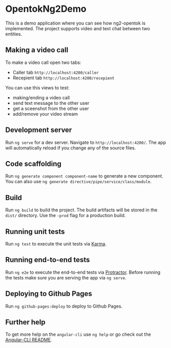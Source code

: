 # OpentokNg2Demo
This is a demo application where you can see how ng2-opentok is implemented. The project supports video and text chat between two entities.

## Making a video call

To make a video call open two tabs:
  * Caller tab `http://localhost:4200/caller`
  * Recepient tab `http://localhost:4200/recepient`

You can use this views to test:
 * making/ending a video call
 * send text message to the other user
 * get a sceenshot from the other user
 * add/remove your video stream
 

## Development server
Run `ng serve` for a dev server. Navigate to `http://localhost:4200/`. The app will automatically reload if you change any of the source files.

## Code scaffolding

Run `ng generate component component-name` to generate a new component. You can also use `ng generate directive/pipe/service/class/module`.

## Build

Run `ng build` to build the project. The build artifacts will be stored in the `dist/` directory. Use the `-prod` flag for a production build.

## Running unit tests

Run `ng test` to execute the unit tests via [Karma](https://karma-runner.github.io).

## Running end-to-end tests

Run `ng e2e` to execute the end-to-end tests via [Protractor](http://www.protractortest.org/).
Before running the tests make sure you are serving the app via `ng serve`.

## Deploying to Github Pages

Run `ng github-pages:deploy` to deploy to Github Pages.

## Further help

To get more help on the `angular-cli` use `ng help` or go check out the [Angular-CLI README](https://github.com/angular/angular-cli/blob/master/README.md).
